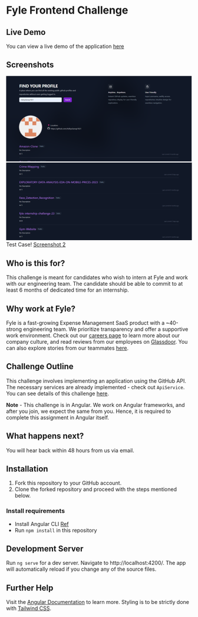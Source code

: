 # Fyle Frontend Challenge

## Live Demo

You can view a live demo of the application [here](https://adityas-fyle-internship-challenge-23.vercel.app/)

## Screenshots

![Screenshot 1](./Screenshots/Screenshot%201.png)
![Screenshot 2](./Screenshots/Screenshot%202.png)
Test Case!
[Screenshot 2](./Screenshots/Screenshot%203.png)

## Who is this for?

This challenge is meant for candidates who wish to intern at Fyle and work with our engineering team. The candidate should be able to commit to at least 6 months of dedicated time for an internship.

## Why work at Fyle?

Fyle is a fast-growing Expense Management SaaS product with a ~40-strong engineering team. We prioritize transparency and offer a supportive work environment. Check out our [careers page](https://careers.fylehq.com) to learn more about our company culture, and read reviews from our employees on [Glassdoor](https://www.glassdoor.co.in/Reviews/Fyle-Reviews-E1723235.htm). You can also explore stories from our teammates [here](https://stories.fylehq.com).

## Challenge Outline

This challenge involves implementing an application using the GitHub API. The necessary services are already implemented - check out `ApiService`. You can see details of this challenge [here](https://fyleuniverse.notion.site/fyleuniverse/Fyle-Frontend-development-challenge-cb5085e5e0864e769e7b98c694400aaa).

__Note__ - This challenge is in Angular. We work on Angular frameworks, and after you join, we expect the same from you. Hence, it is required to complete this assignment in Angular itself.

## What happens next?

You will hear back within 48 hours from us via email.

## Installation

1. Fork this repository to your GitHub account.
2. Clone the forked repository and proceed with the steps mentioned below.

### Install requirements

* Install Angular CLI [Ref](https://angular.io/cli)
* Run `npm install` in this repository

## Development Server

Run `ng serve` for a dev server. Navigate to http://localhost:4200/. The app will automatically reload if you change any of the source files.

## Further Help

Visit the [Angular Documentation](https://angular.io/guide/styleguide) to learn more. Styling is to be strictly done with [Tailwind CSS](https://tailwindcss.com/docs/installation).
